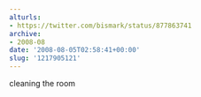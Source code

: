 ```yaml
---
alturls:
- https://twitter.com/bismark/status/877863741
archive:
- 2008-08
date: '2008-08-05T02:58:41+00:00'
slug: '1217905121'
---
```


cleaning the room

